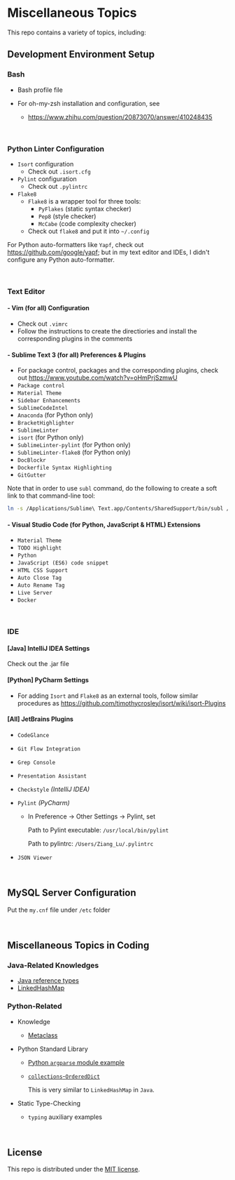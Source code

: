 # Miscellaneous Topics

This repo contains a variety of topics, including:

## Development Environment Setup

### Bash

* Bash profile file
* For oh-my-zsh installation and configuration, see

  * https://www.zhihu.com/question/20873070/answer/410248435

<br>

### Python Linter Configuration

* `Isort` configuration
  * Check out `.isort.cfg`
* `Pylint` configuration
  * Check out `.pylintrc`
* `Flake8`
  * `Flake8` is a wrapper tool for three tools:
    * `PyFlakes` (static syntax checker)
    * `Pep8` (style checker)
    * `McCabe` (code complexity checker)
  * Check out `flake8` and put it into `~/.config`

For Python auto-formatters like `Yapf`, check out https://github.com/google/yapf; but in my text editor and IDEs, I didn't configure any Python auto-formatter.

<br>

### Text Editor

#### - Vim   (for all)   Configuration

* Check out `.vimrc`
* Follow the instructions to create the directiories and install the corresponding plugins in the comments

#### - Sublime Text 3   (for all)   Preferences & Plugins

* For package control, packages and the corresponding plugins, check out https://www.youtube.com/watch?v=oHmPrjSzmwU
* `Package control`
* `Material Theme`
* `Sidebar Enhancements`
* `SublimeCodeIntel`
* `Anaconda`   (for Python only)
* `BracketHighlighter`
* `SublimeLinter`
* `isort`   (for Python only)
* `SublimeLinter-pylint`   (for Python only)
* `SublimeLinter-flake8`   (for Python only)
* `DocBlockr`
* `Dockerfile Syntax Highlighting`
* `GitGutter`

Note that in order to use `subl` command, do the following to create a soft link to that command-line tool:

```bash
ln -s /Applications/Sublime\ Text.app/Contents/SharedSupport/bin/subl /usr/local/bin/subl
```

#### - Visual Studio Code   (for Python, JavaScript & HTML)   Extensions

* `Material Theme`
* `TODO Highlight`
* `Python`
* `JavaScript (ES6) code snippet`
* `HTML CSS Support`
* `Auto Close Tag`
* `Auto Rename Tag`
* `Live Server`
* `Docker`

<br>

### IDE

#### [Java]   IntelliJ IDEA Settings

Check out the .jar file

#### [Python]   PyCharm Settings

* For adding `Isort` and `Flake8` as an external tools, follow similar procedures as https://github.com/timothycrosley/isort/wiki/isort-Plugins

#### [All]   JetBrains Plugins

* `CodeGlance`

* `Git Flow Integration`

* `Grep Console`

* `Presentation Assistant`

* `Checkstyle`   *(IntelliJ IDEA)*

* `Pylint`   *(PyCharm)*

  * In Preference -> Other Settings -> Pylint, set

    Path to Pylint executable: `/usr/local/bin/pylint`

    Path to pylintrc: `/Users/Ziang_Lu/.pylintrc`

* `JSON Viewer`

<br>

## MySQL Server Configuration

Put the `my.cnf` file under `/etc` folder

<br>

## Miscellaneous Topics in Coding

### Java-Related Knowledges

* <a href="https://github.com/Ziang-Lu/Miscellaneous/blob/master/Java-Related/Java%20Reference%20Types.md">Java reference types</a>
* <a href="https://github.com/Ziang-Lu/Miscellaneous/blob/master/Java-Related/LinkedHashMap">LinkedHashMap</a>

### Python-Related

* Knowledge
  
  * <a href="https://github.com/Ziang-Lu/Miscellaneous/tree/master/Python-Related/Knowledge/Metaclass">Metaclass</a>
* Python Standard Library
  
  * <a href="https://github.com/Ziang-Lu/Miscellaneous/blob/master/Python%20Standard%20Modules%20Demo/argparse_demo.py">Python `argparse` module example</a>
  
  * <a href="https://github.com/Ziang-Lu/Miscellaneous/tree/master/Python-Related/Python Standard Library/collections-OrderedDict">`collections`-`OrderedDict`</a>
  
    This is very similar to `LinkedHashMap` in `Java`.

* Static Type-Checking
  * `typing` auxiliary examples

<br>

## License

 This repo is distributed under the <a href="https://github.com/Ziang-Lu/Miscellaneous/blob/master/LICENSE">MIT license</a>.

